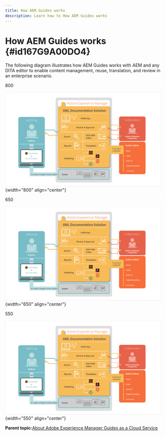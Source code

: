 ```yaml
---
title: How AEM Guides works
description: Learn how to How AEM Guides works
---
```


# How AEM Guides works {#id167G9A00DO4}

The following diagram illustrates how AEM Guides works with AEM and any DITA editor to enable content management, reuse, translation, and review in an enterprise scenario.

800

![](images/xml-add-on-how-it-works.png){width="800" align="center"}

650

![](images/xml-add-on-how-it-works.png){width="650" align="center"}

550

![](images/xml-add-on-how-it-works.png){width="550" align="center"}

**Parent topic:**[About Adobe Experience Manager Guides as a Cloud Service](intro.md)

